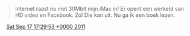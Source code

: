 > Internet raast nu met 30Mbit mijn iMac in\! Er opent een werkeld van HD video en Facebook\. Zo\! Die kan uit\. Nu ga ik een boek lezen\.

<img src="../../media/tweet.ico" width="12" /> [Sat Sep 17 17:29:53 +0000 2011](https://twitter.com/DromerDenker/status/115115267595583488)